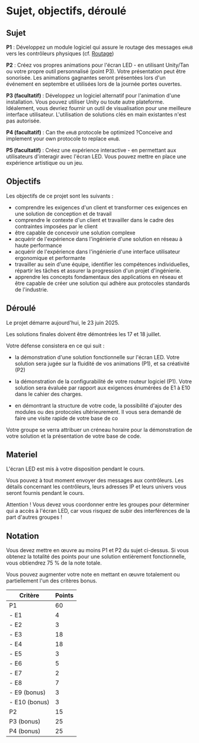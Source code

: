 # Sujet, objectifs, déroulé

## Sujet

**P1** : Développez un module logiciel qui assure le routage des messages `eHuB` vers les contrôleurs physiques (cf. [Routage](../arch/040-routage.md))

**P2** : Créez vos propres animations pour l'écran LED - en utilisant Unity/Tan ou votre propre outil personnalisé (point P3). Votre présentation peut être sonorisée. Les animations gagnantes seront présentées lors d'un événement en septembre et utilisées lors de la journée portes ouvertes.

**P3 (facultatif)** : Développez un logiciel alternatif pour l'animation d'une installation. Vous pouvez utiliser Unity ou toute autre plateforme. Idéalement, vous devriez fournir un outil de visualisation pour une meilleure interface utilisateur. L'utilisation de solutions clés en main existantes n'est pas autorisée. 

**P4 (facultatif)** : Can the `eHuB` protocole be optimized ?Conceive and implement your own protocole to replace `eHuB`. 

**P5 (facultatif)** : Créez une expérience interactive - en permettant aux utilisateurs d'interagir avec l'écran LED. Vous pouvez mettre en place une expérience artistique ou un jeu. 

## Objectifs

Les objectifs de ce projet sont les suivants :

- comprendre les exigences d'un client et transformer ces exigences en une solution de conception et de travail
- comprendre le contexte d'un client et travailler dans le cadre des contraintes imposées par le client
- être capable de concevoir une solution complexe
- acquérir de l'expérience dans l'ingénierie d'une solution en réseau à haute performance
- acquérir de l'expérience dans l'ingénierie d'une interface utilisateur ergonomique et performante
- travailler au sein d'une équipe, identifier les compétences individuelles, répartir les tâches et assurer la progression d'un projet d'ingénierie.
- apprendre les concepts fondamentaux des applications en réseau et être capable de créer une solution qui adhère aux protocoles standards de l'industrie.


## Déroulé

Le projet démarre aujourd'hui, le 23 juin 2025.

Les solutions finales doivent être démontrées les 17 et 18 juillet. 

Votre défense consistera en ce qui suit :

- la démonstration d'une solution fonctionnelle sur l'écran LED. Votre solution sera jugée sur la fluidité de vos animations (P1), et sa créativité (P2)

- la démonstration de la configurabilité de votre routeur logiciel (P1). Votre solution sera évaluée par rapport aux exigences énumérées de E1 à E10 dans le cahier des charges.

- en démontrant la structure de votre code, la possibilité d'ajouter des modules ou des protocoles ultérieurement. Il vous sera demandé de faire une visite rapide de votre base de co

Votre groupe se verra attribuer un créneau horaire pour la démonstration de votre solution et la présentation de votre base de code.

## Materiel

L'écran LED est mis à votre disposition pendant le cours.

Vous pouvez à tout moment envoyer des messages aux contrôleurs.
Les détails concernant les contrôleurs, leurs adresses IP et leurs univers vous seront fournis pendant le cours.

Attention ! Vous devez vous coordonner entre les groupes pour déterminer qui a accès à l'écran LED, car vous risquez de subir des interférences de la part d'autres groupes !

## Notation

Vous devez mettre en œuvre au moins P1 et P2 du sujet ci-dessus. Si vous obtenez la totalité des points pour une solution entièrement fonctionnelle, vous obtiendrez 75 % de la note totale.

Vous pouvez augmenter votre note en mettant en œuvre totalement ou partiellement l'un des critères bonus.

| Critère          | Points |
| ---------------- | ------ |
| P1               | 60     |
| - E1             | 4      |
| - E2             | 3      |
| - E3             | 18     |
| - E4             | 18     |
| - E5             | 3      |
| - E6             | 5      |
| - E7             | 2      |
| - E8             | 7      |
| - E9 (bonus)     | 3      |
| - E10 (bonus)    | 3      |
| P2               | 15     |
| P3 (bonus)       | 25     |
| P4 (bonus)       | 25     |